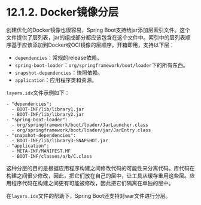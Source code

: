 # 12.1.2. Docker镜像分层

创建优化的Docker镜像也很容易，Spring Boot支持给jar添加层索引文件。这个文件提供了层列表，jar的组成部分都应该包含在这个文件中。索引中的层列表顺序基于应该添加到Docker或OCI镜像的层顺序。开箱即用，支持以下层：
+ `dependencies`：常规的release依赖。
+ `spring-boot-loader`：`org/springframework/boot/loader`下的所有东西。
+ `snapshot-dependencies`：快照依赖。
+ `application`：应用程序类和资源。

`layers.idx`文件示例如下：

```none
- "dependencies":
  - BOOT-INF/lib/library1.jar
  - BOOT-INF/lib/library2.jar
- "spring-boot-loader":
  - org/springframework/boot/loader/JarLauncher.class
  - org/springframework/boot/loader/jar/JarEntry.class
- "snapshot-dependencies":
  - BOOT-INF/lib/library3-SNAPSHOT.jar
- "application":
  - META-INF/MANIFEST.MF
  - BOOT-INF/classes/a/b/C.class
```

这种分层的目的是根据应用程序构建之间修改代码的可能性来分离代码。库代码在构建之间很少修改，因此，把它们放在自己的层中，让工具从缓存重用这些层。应用程序代码在构建之间更有可能被修改，因此把它们隔离在单独的层中。

在`layers.idx`文件的帮助下，Spring Boot还支持对war文件进行分层。
